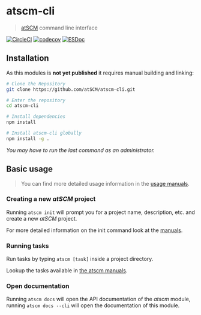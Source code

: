 # atscm-cli

> [atSCM](https://github.com/atSCM/atscm) command line interface

[![CircleCI](https://circleci.com/gh/atSCM/atscm-cli.svg?style=shield)](https://circleci.com/gh/atSCM/atscm-cli)
[![codecov](https://codecov.io/gh/atSCM/atscm-cli/branch/master/graph/badge.svg)](https://codecov.io/gh/atSCM/atscm-cli)
[![ESDoc](https://doc.esdoc.org/github.com/atSCM/atscm-cli/badge.svg)](https://doc.esdoc.org/github.com/atSCM/atscm-cli)

## Installation

<!-- TODO: Update once published -->
As this modules is **not yet published** it requires manual building and linking:

```bash
# Clone the Repository
git clone https://github.com/atSCM/atscm-cli.git

# Enter the repository
cd atscm-cli

# Install dependencies
npm install

# Install atscm-cli globally
npm install -g .
```

*You may have to run the last command as an administrator.*

## Basic usage

> You can find more detailed usage information in the [usage manuals](https://doc.esdoc.org/github.com/atSCM/atscm-cli/manual/usage/CLI.html).

### Creating a new *atSCM* project

Running `atscm init` will prompt you for a project name, description, etc. and create a new *atSCM* project.

For more detailed information on the init command look at the [manuals](https://doc.esdoc.org/github.com/atSCM/atscm-cli/manual/index.html).

### Running tasks

Run tasks by typing `atscm [task]` inside a project directory.

Lookup the tasks available in [the atscm manuals](https://doc.esdoc.org/github.com/atSCM/atscm/manual/index.html).

### Open documentation

Running `atscm docs` will open the API documentation of the *atscm* module, running `atscm docs --cli` will open the documentation of this module.
